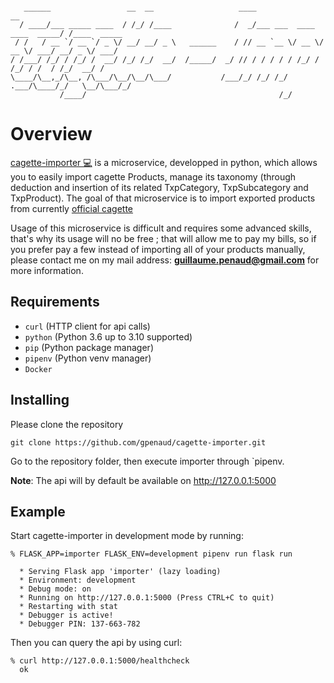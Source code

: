 

```

   ______                 __  __                   ____                           __           
  / ____/___ _____ ____  / /_/ /____              /  _/___ ___  ____  ____  _____/ /____  _____
 / /   / __ `/ __ `/ _ \/ __/ __/ _ \   ______    / // __ `__ \/ __ \/ __ \/ ___/ __/ _ \/ ___/
/ /___/ /_/ / /_/ /  __/ /_/ /_/  __/  /_____/  _/ // / / / / / /_/ / /_/ / /  / /_/  __/ /    
\____/\__,_/\__, /\___/\__/\__/\___/           /___/_/ /_/ /_/ .___/\____/_/   \__/\___/_/     
           /____/                                           /_/                                

```
# Overview

[cagette-importer 💻](https://github.com/gpenaud/cagette-importer) is a microservice, developped in python, which allows you to easily import cagette Products, manage its taxonomy (through deduction and insertion of its related TxpCategory, TxpSubcategory and TxpProduct). The goal of that microservice is to import exported products from currently [official cagette](https://app.cagette.net)

Usage of this microservice is difficult and requires some advanced skills, that's why its usage will no be free ; that will allow me to pay my bills, so if you prefer pay a few instead of importing all of your products manually, please contact me on my mail address: **guillaume.penaud@gmail.com** for more information.

## Requirements

* `curl` (HTTP client for api calls)
* `python` (Python 3.6 up to 3.10 supported)
* `pip` (Python package manager)
* `pipenv` (Python venv manager)
* `Docker`

## Installing

Please clone the repository

```
git clone https://github.com/gpenaud/cagette-importer.git
```

Go to the repository folder, then execute importer through `pipenv.

**Note**: The api will by default be available on http://127.0.0.1:5000

## Example

Start cagette-importer in development mode by running:

```
% FLASK_APP=importer FLASK_ENV=development pipenv run flask run

  * Serving Flask app 'importer' (lazy loading)
  * Environment: development
  * Debug mode: on
  * Running on http://127.0.0.1:5000 (Press CTRL+C to quit)
  * Restarting with stat
  * Debugger is active!
  * Debugger PIN: 137-663-782

```

Then you can query the api by using curl:

```
% curl http://127.0.0.1:5000/healthcheck
  ok
```
